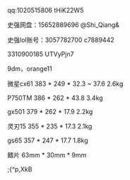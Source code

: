 qq:1020515806	tHiK22W5

史强网盘：15652889696	@Shi_Qiang&

史强lol账号：3057782700		c7889442

3310900185		UTVyPjn7

9dm，orange11



微星cx61	383 * 249 * 32.3 ~ 37.6		2.6kg

P750TM		386 * 262 * 43.8				3.4kg

gx501		379 * 262 * 17.9				2.2kg

灵刃15		355 * 235 * 17.3				2.1kg

gs65		357 * 247 * 17.7				1.8kg



鳍片 63mm * 30mm * 9mm

;{^p,XkB

